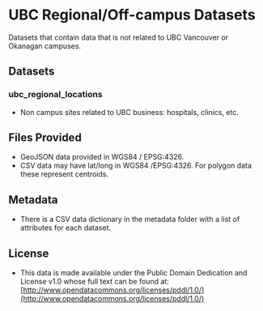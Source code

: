 UBC Regional/Off-campus Datasets
================================
Datasets that contain data that is not related to UBC Vancouver or Okanagan campuses.

Datasets
--------
### ubc_regional_locations
- Non campus sites related to UBC business: hospitals, clinics, etc.

Files Provided
--------------
* GeoJSON data provided in WGS84 / EPSG:4326.
* CSV data may have lat/long in WGS84 /EPSG:4326. For polygon data these represent centroids.

Metadata
--------
* There is a CSV data dictionary in the metadata folder with a list of attributes for each dataset.

License
-------
* This data is made available under the Public Domain Dedication and License v1.0 whose full text can be found at: [http://www.opendatacommons.org/licenses/pddl/1.0/](http://www.opendatacommons.org/licenses/pddl/1.0/)
